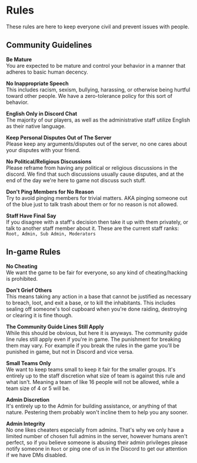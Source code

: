# Rules
These rules are here to keep everyone civil and prevent issues with people.

## Community Guidelines
**Be Mature**\
You are expected to be mature and control your behavior in a manner that adheres to basic human decency.

**No Inappropriate Speech**\
This includes racism, sexism, bullying, harassing, or otherwise being hurtful toward other people. We have a zero-tolerance policy for this sort of behavior.

**English Only in Discord Chat**\
The majority of our players, as well as the administrative staff utilize English as their native language.

**Keep Personal Disputes Out of The Server**\
Please keep any arguments/disputes out of the server, no one cares about your disputes with your friend.

**No Political/Religious Discussions**\
Please reframe from having any political or religious discussions in the discord. We find that such discussions usually cause disputes, and at the end of the day we're here to game not discuss such stuff.

**Don't Ping Members for No Reason**\
Try to avoid pinging members for trivial matters. AKA pinging someone out of the blue just to talk trash about them or for no reason is not allowed.

**Staff Have Final Say**\
If you disagree with a staff's decision then take it up with them privately, or talk to another staff member about it. These are the current staff ranks:\
```Root, Admin, Sub Admin, Moderators```

## In-game Rules
**No Cheating**\
We want the game to be fair for everyone, so any kind of cheating/hacking is prohibited.

**Don't Grief Others**\
This means taking any action in a base that cannot be justified as necessary to breach, loot, and exit a base, or to kill the inhabitants. This includes sealing off someone's tool cupboard when you're done raiding, destroying or clearing it is fine though.

**The Community Guide Lines Still Apply**\
While this should be obvious, but here it is anyways. The community guide line rules still apply even if you're in game. The punishment for breaking them may vary. For example if you break the rules in the game you'll be punished in game, but not in Discord and vice versa.

**Small Teams Only**\
We want to keep teams small to keep it fair for the smaller groups. It's entirely up to the staff discretion what size of team is against this rule and what isn't.  Meaning a team of like 16 people will not be allowed, while a team size of 4 or 5 will be.

**Admin Discretion**\
It's entirely up to the Admin for building assistance, or anything of that nature. Pestering them probably won't incline them to help you any sooner.

**Admin Integrity**\
No one likes cheaters especially from admins. That's why we only have a limited number of chosen full admins in the server, however humans aren't perfect, so if you believe someone is abusing their admin privileges please notify someone in ``Root`` or ping one of us in the Discord to get our attention if we have DMs disabled.
